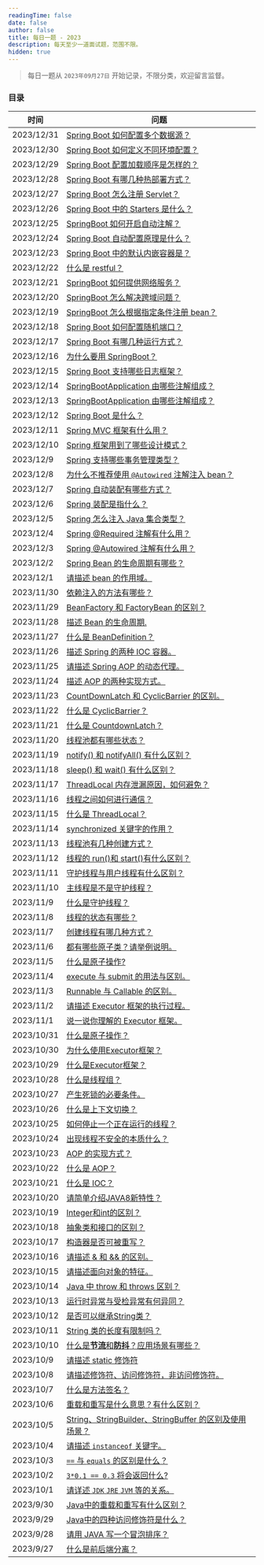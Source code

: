 ```yaml
---
readingTime: false
date: false
author: false
title: 每日一题 - 2023
description: 每天至少一道面试题，范围不限。
hidden: true
---
```


> 每日一题从 `2023年09月27日` 开始记录，不限分类，欢迎留言监督。

### 目录

| 时间         | 问题                                                           |
|------------|--------------------------------------------------------------|
| 2023/12/31 | [Spring Boot 如何配置多个数据源？](./12.md#_12-31)                     |
| 2023/12/30 | [Spring Boot 如何定义不同环境配置？](./12.md#_12-30)                    |
| 2023/12/29 | [Spring Boot 配置加载顺序是怎样的？](./12.md#_12-29)                    |
| 2023/12/28 | [Spring Boot 有哪几种热部署方式？](./12.md#_12-28)                     |
| 2023/12/27 | [Spring Boot 怎么注册 Servlet？](./12.md#_12-27)                  |
| 2023/12/26 | [Spring Boot 中的 Starters 是什么？](./12.md#_12-26)               |
| 2023/12/25 | [SpringBoot 如何开启自动注解？](./12.md#_12-25)                       |
| 2023/12/24 | [Spring Boot 自动配置原理是什么？](./12.md#_12-24)                     |
| 2023/12/23 | [Spring Boot 中的默认内嵌容器是？](./12.md#_12-23)                     |
| 2023/12/22 | [什么是 restful？](./12.md#_12-22)                               |
| 2023/12/21 | [SpringBoot 如何提供网络服务？](./12.md#_12-21)                       |
| 2023/12/20 | [SpringBoot 怎么解决跨域问题？](./12.md#_12-20)                       |
| 2023/12/19 | [SpringBoot 怎么根据指定条件注册 bean？](./12.md#_12-19)                |
| 2023/12/18 | [Spring Boot 如何配置随机端口？](./12.md#_12-18)                      |
| 2023/12/17 | [Spring Boot 有哪几种运行方式？](./12.md#_12-17)                      |
| 2023/12/16 | [为什么要用 SpringBoot？](./12.md#_12-16)                          |
| 2023/12/15 | [Spring Boot 支持哪些日志框架？](./12.md#_12-15)                      |
| 2023/12/14 | [SpringBootApplication 由哪些注解组成？](./12.md#_12-14)             |
| 2023/12/13 | [SpringBootApplication 由哪些注解组成？](./12.md#_12-13)             |
| 2023/12/12 | [Spring Boot 是什么？](./12.md#_12-12)                           |
| 2023/12/11 | [Spring MVC 框架有什么用？](./12.md#_12-11)                         |
| 2023/12/10 | [Spring 框架用到了哪些设计模式？](./12.md#_12-10)                        |
| 2023/12/9  | [Spring 支持哪些事务管理类型？](./12.md#_12-9)                          |
| 2023/12/8  | [为什么不推荐使用 `@Autowired` 注解注入 bean？](./12.md#_12-8)            |
| 2023/12/7  | [Spring 自动装配有哪些方式？](./12.md#_12-7)                           |
| 2023/12/6  | [Spring 装配是指什么？](./12.md#_12-6)                              |
| 2023/12/5  | [Spring 怎么注入 Java 集合类型？](./12.md#_12-5)                      |
| 2023/12/4  | [Spring @Required 注解有什么用？](./12.md#_12-4)                    |
| 2023/12/3  | [Spring @Autowired 注解有什么用？](./12.md#_12-3)                   |
| 2023/12/2  | [Spring Bean 的生命周期有哪些？](./12.md#_12-2)                       |
| 2023/12/1  | [请描述 bean 的作用域。](./12.md#_12-1)                              |
| 2023/11/30 | [依赖注入的方法有哪些？](./11.md#_11-30)                                |
| 2023/11/29 | [BeanFactory 和 FactoryBean 的区别？](./11.md#_11-29)             |
| 2023/11/28 | [描述 Bean 的生命周期.](./11.md#_11-28)                             |
| 2023/11/27 | [什么是 BeanDefinition？](./11.md#_11-27)                        |
| 2023/11/26 | [描述 Spring 的两种 IOC 容器。](./11.md#_11-26)                      |
| 2023/11/25 | [请描述 Spring AOP 的动态代理。](./11.md#_11-25)                      |
| 2023/11/24 | [描述 AOP 的两种实现方式。](./11.md#_11-24)                            |
| 2023/11/23 | [CountDownLatch 和 CyclicBarrier 的区别。](./11.md#_11-23)        |
| 2023/11/22 | [什么是 CyclicBarrier？](./11.md#_11-22)                         |
| 2023/11/21 | [什么是 CountdownLatch？](./11.md#_11-21)                        |
| 2023/11/20 | [线程池都有哪些状态？](./11.md#_11-20)                                 |
| 2023/11/19 | [notify() 和 notifyAll() 有什么区别？](./11.md#_11-19)              |
| 2023/11/18 | [sleep() 和 wait() 有什么区别？](./11.md#_11-18)                    |
| 2023/11/17 | [ThreadLocal 内存泄漏原因，如何避免？](./11.md#_11-17)                   |
| 2023/11/16 | [线程之间如何进行通信？](./11.md#_11-16)                                |
| 2023/11/15 | [什么是 ThreadLocal？](./11.md#_11-15)                           |
| 2023/11/14 | [synchronized 关键字的作用？](./11.md#_11-14)                       |
| 2023/11/13 | [线程池有几种创建方式？](./11.md#_11-13)                                |
| 2023/11/12 | [线程的 run()和 start()有什么区别？](./11.md#_11-12)                   |
| 2023/11/11 | [守护线程与用户线程有什么区别？](./11.md#_11-11)                            |
| 2023/11/10 | [主线程是不是守护线程？](./11.md#_11-10)                                |
| 2023/11/9  | [什么是守护线程？](./11.md#_11-8)                                    |
| 2023/11/8  | [线程的状态有哪些？](./11.md#_11-8)                                   |
| 2023/11/7  | [创建线程有哪几种方式？](./11.md#_11-7)                                 |
| 2023/11/6  | [都有哪些原子类？请举例说明。](./11.md#_11-6)                              |
| 2023/11/5  | [什么是原子操作?](./11.md#_11-5)                                    |
| 2023/11/4  | [execute 与 submit 的用法与区别。](./11.md#_11-4)                    |
| 2023/11/3  | [Runnable 与 Callable 的区别。](./11.md#_11-3)                    |
| 2023/11/2  | [请描述 Executor 框架的执行过程。](./11.md#_11-2)                       |
| 2023/11/1  | [说一说你理解的 Executor 框架。](./11.md#_11-1)                        |
| 2023/10/31 | [什么是原子操作？](./10.md#_10-31)                                   |
| 2023/10/30 | [为什么使用Executor框架？](./10.md#_10-30)                           |
| 2023/10/29 | [什么是Executor框架？](./10.md#_10-29)                             |
| 2023/10/28 | [什么是线程组？](./10.md#_10-28)                                    |
| 2023/10/27 | [产生死锁的必要条件。](./10.md#_10-27)                                 |
| 2023/10/26 | [什么是上下文切换？](./10.md#_10-26)                                  |
| 2023/10/25 | [如何停止一个正在运行的线程？](./10.md#_10-25)                             |
| 2023/10/24 | [出现线程不安全的本质什么？](./10.md#_10-24)                              |
| 2023/10/23 | [AOP 的实现方式？](./10.md#_10-23)                                 |
| 2023/10/22 | [什么是 AOP？](./10.md#_10-22)                                   |
| 2023/10/21 | [什么是 IOC？](./10.md#_10-21)                                   |
| 2023/10/20 | [请简单介绍JAVA8新特性？](./10.md#_10-20)                             |
| 2023/10/19 | [Integer和int的区别？](./10.md#_10-19)                            |
| 2023/10/18 | [抽象类和接口的区别？](./10.md#_10-18)                                 |
| 2023/10/17 | [构造器是否可被重写？](./10.md#_10-17)                                 |
| 2023/10/16 | [请描述 & 和 && 的区别。](./10.md#_10-16)                            |
| 2023/10/15 | [请描述面向对象的特征。](./10.md#_10-15)                                |
| 2023/10/14 | [Java 中 throw 和 throws 区别？](./10.md#_10-14)                  |
| 2023/10/13 | [运行时异常与受检异常有何异同？](./10.md#_10-13)                            |
| 2023/10/12 | [是否可以继承String类？](./10.md#_10-12)                             |
| 2023/10/11 | [String 类的长度有限制吗？](./10.md#_10-11)                           |
| 2023/10/10 | [什么是**节流**和**防抖**？应用场景有哪些？](./10.md#_10-10)                  |
| 2023/10/9  | [请描述 static 修饰符](./10.md#_10-9)                              |
| 2023/10/8  | [请描述修饰符、访问修饰符，非访问修饰符。](./10.md#_10-8)                        |
| 2023/10/7  | [什么是方法签名？](./10.md#_10-7)                                    |
| 2023/10/6  | [重载和重写是什么意思？有什么区别？](./10.md#_10-6)                           |
| 2023/10/5  | [String、StringBuilder、StringBuffer 的区别及使用场景？](./10.md#_10-5) |
| 2023/10/4  | [请描述 `instanceof` 关键字。](./10.md#_10-4)                       |
| 2023/10/3  | [`==` 与 `equals` 的区别是什么？](./10.md#_10-3)                     |
| 2023/10/2  | [`3*0.1 == 0.3` 将会返回什么?](./10.md#_10-2)                      |
| 2023/10/1  | [请详述 `JDK` `JRE` `JVM` 等的关系。](./10.md#_10-1)                 |
| 2023/9/30  | [Java中的重载和重写有什么区别？](./9.md#_9-30)                            |
| 2023/9/29  | [Java中的四种访问修饰符是什么？](./9.md#_9-29)                            |
| 2023/9/28  | [请用 JAVA 写一个冒泡排序？](./9.md#_9-28)                             |
| 2023/9/27  | [什么是前后端分离？](./9.md#_9-27)                                    |